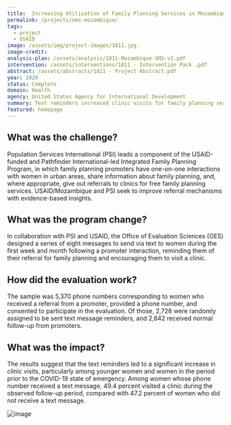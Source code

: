 ```yaml
---
title:  Increasing Utilization of Family Planning Services in Mozambique Through an SMS Intervention
permalink: /projects/sms-mozambique/
tags: 
  - project 
  - USAID
image: /assets/img/project-images/1811.jpg
image-credit: 
analysis-plan: /assets/analysis/1811-Mozambique-SMS-v2.pdf
intervention: /assets/interventions/1811 - Intervention Pack .pdf
abstract: /assets/abstracts/1811 - Project Abstract.pdf
year: 2020 
status: Complete
domain: Health
agency: United States Agency for International Development
summary: Text reminders increased clinic visits for family planning services
featured: homepage
---
```

## What was the challenge?
Population Services International (PSI) leads a component of the USAID-funded and Pathfinder International-led Integrated Family Planning Program, in which family planning promoters have one-on-one interactions with women in urban areas, share information about family planning, and, where appropriate, give out referrals to clinics for free family planning services. USAID/Mozambique and PSI seek to improve referral mechanisms with evidence-based insights.

## What was the program change?
In collaboration with PSI and USAID, the Office of Evaluation Sciences (OES) designed a series of eight messages to send via text to women during the first week and month following a promoter interaction, reminding them of their referral for family planning and encouraging them to visit a clinic.

## How did the evaluation work?
The sample was 5,370 phone numbers corresponding to women who received a referral from a promoter, provided a phone number, and consented to participate in the evaluation. Of those, 2,728 were randomly assigned to be sent text message reminders, and 2,642 received normal follow-up from promoters.

## What was the impact?
The results suggest that the text reminders led to a significant increase in clinic visits, particularly among younger women and women in the period prior to the COVID-19 state of emergency. Among women whose phone number received a text message, 49.4 percent visited a clinic during the observed follow-up period, compared with 47.2 percent of women who did not receive a text message.

![image](https://oes.gsa.gov/assets/img/project-images/1811-graph.png)
